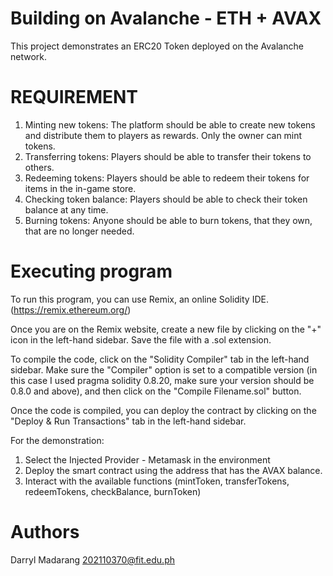 # Building on Avalanche - ETH + AVAX

This project demonstrates an ERC20 Token deployed on the Avalanche network.

# REQUIREMENT

  1. Minting new tokens: The platform should be able to create new tokens and distribute them to players as rewards. Only the owner can mint tokens.
  2. Transferring tokens: Players should be able to transfer their tokens to others.
  3. Redeeming tokens: Players should be able to redeem their tokens for items in the in-game store.
  4. Checking token balance: Players should be able to check their token balance at any time.
  5. Burning tokens: Anyone should be able to burn tokens, that they own, that are no longer needed.

# Executing program

To run this program, you can use Remix, an online Solidity IDE. (https://remix.ethereum.org/)

Once you are on the Remix website, create a new file by clicking on the "+" icon in the left-hand sidebar. Save the file with a .sol extension.

To compile the code, click on the "Solidity Compiler" tab in the left-hand sidebar. Make sure the "Compiler" option is set to a compatible version (in this case I used pragma solidity 0.8.20, make sure your version should be 0.8.0 and above), and then click on the "Compile Filename.sol" button.

Once the code is compiled, you can deploy the contract by clicking on the "Deploy & Run Transactions" tab in the left-hand sidebar.

For the demonstration:

1. Select the Injected Provider - Metamask in the environment
2. Deploy the smart contract using the address that has the AVAX balance.
3. Interact with the available functions (mintToken, transferTokens, redeemTokens, checkBalance, burnToken)

# Authors
Darryl Madarang 202110370@fit.edu.ph
